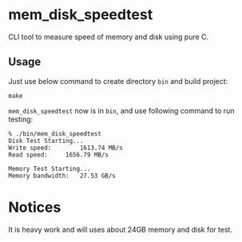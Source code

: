 # mem_disk_speedtest
CLI tool to measure speed of memory and disk using pure C.

## Usage
Just use below command to create directory `bin` and build project:

```
make
```

`mem_disk_speedtest` now is in `bin`, and use following command to run testing:

```
% ./bin/mem_disk_speedtest
Disk Test Starting...
Write speed:		1613.74 MB/s
Read speed:		1656.79 MB/s

Memory Test Starting...
Memory bandwidth:	27.53 GB/s
```


# Notices
It is heavy work and will uses about 24GB memory and disk for test.
